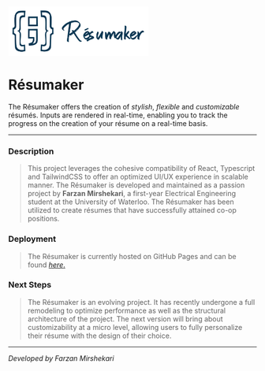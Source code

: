 <img src = 'https://github.com/farzanmirshekari/Resumaker/blob/main/src/logo%20-%20transparent.svg' height = 100>
<h1>Résumaker</h1>

The Résumaker offers the creation of <i>stylish</i>, <i>flexible</i> and <i>customizable</i> résumés. Inputs are rendered in real-time, enabling you to track the progress on the creation of your résume on a real-time basis.

-------------------------------------------------------------------------------------------------------------------------------------------------------------------------

<h3>Description</h3>

> This project leverages the cohesive compatibility of React, Typescript and TailwindCSS to offer an optimized UI/UX experience in scalable manner. The Résumaker is developed and maintained as a passion project by <b>Farzan Mirshekari</b>, a first-year Electrical Engineering student at the University of Waterloo. The Résumaker has been utilized to create résumes that have successfully attained co-op positions.

<h3>Deployment</h3>

> The Résumaker is currently hosted on GitHub Pages and can be found <a href = 'https://farzanmirshekari.github.io/Resumaker/'><i>here</i>.</a>

<h3>Next Steps</h3>

> The Résumaker is an evolving project. It has recently undergone a full remodeling to optimize performance as well as the structural architecture of the project. The next version will bring about customizability at a micro level, allowing users to fully personalize their résume with the design of their choice. 

-------------------------------------------------------------------------------------------------------------------------------------------------------------------------

<i>Developed by Farzan Mirshekari</i>
